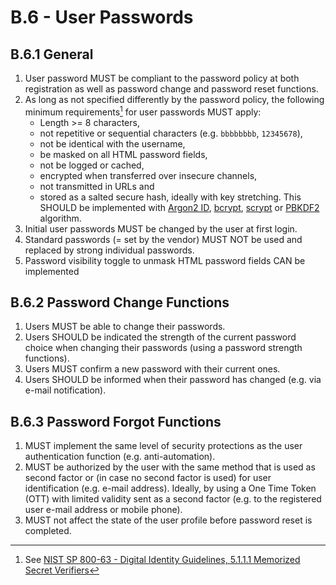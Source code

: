 # B.6 - User Passwords

## B.6.1 General

1. User password MUST be compliant to the password policy at both registration as well as password change and password reset functions.
2. As long as not specified differently by the password policy, the following minimum requirements[^1] for user passwords MUST apply:
    - Length >= 8 characters,
    - not repetitive or sequential characters (e.g. `bbbbbbbb`, `12345678`),
    - not be identical with the username,
    - be masked on all HTML password fields,
    - not be logged or cached,
    - encrypted when transferred over insecure channels,
    - not transmitted in URLs and
    - stored as a salted secure hash, ideally with key stretching. This SHOULD be implemented with [Argon2 ID](https://en.wikipedia.org/wiki/Argon2), [bcrypt](https://en.wikipedia.org/wiki/Bcrypt), [scrypt](https://en.wikipedia.org/wiki/Scrypt) or [PBKDF2](https://en.wikipedia.org/wiki/PBKDF2) algorithm.
3. Initial user passwords MUST be changed by the user at first login.
4. Standard passwords (= set by the vendor) MUST NOT be used and replaced by strong
individual passwords.
5. Password visibility toggle to unmask HTML password fields CAN be implemented

## B.6.2 Password Change Functions

1. Users MUST be able to change their passwords.
2. Users SHOULD be indicated the strength of the current password choice when changing their passwords (using a password strength functions).
3. Users MUST confirm a new password with their current ones.
4. Users SHOULD be informed when their password has changed (e.g. via e-mail notification).

## B.6.3 Password Forgot Functions

1. MUST implement the same level of security protections as the user authentication function (e.g. anti-automation).
2. MUST be authorized by the user with the same method that is used as second factor or (in case no second factor is used) for user identification (e.g. e-mail address). Ideally, by using a One Time Token (OTT) with limited validity sent as a second factor (e.g. to the registered user e-mail address or mobile phone).
3. MUST not affect the state of the user profile before password reset is completed.

[^1]: See [NIST SP 800-63 - Digital Identity Guidelines, 5.1.1.1 Memorized Secret Verifiers](https://pages.nist.gov/800-63-4/sp800-63b.html#memorized-secret-authenticators)
